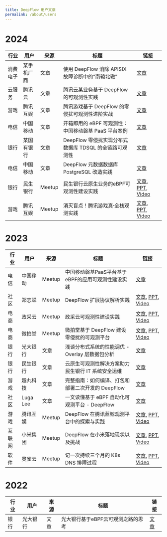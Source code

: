 ```yaml
---
title: DeepFlow 用户文章
permalink: /about/users
---
```


# 2024

| 行业   | 用户      | 来源   | 标题                                                | 链接               |
| ------ | --------- | ------ | --------------------------------------------------- | ------------------ |
| 消费电子  | 某手机厂商  | 文章  | 使用 DeepFlow 消除 APISIX 故障诊断中的“南辕北辙”  | [文章](https://mp.weixin.qq.com/s/a-x_ce6VO-L1SaXs8PKoAg)  |
| 云服务 | 腾讯云    | 文章   | 腾讯云某业务基于 DeepFlow 的可观测性实践            | [文章](https://mp.weixin.qq.com/s/57e3dAvN9gYcwWGjt-BMbw) |
| 游戏   | 腾讯互娱  | 文章   | 腾讯游戏基于 DeepFlow 的零侵扰可观测性进阶实战      | [文章](https://mp.weixin.qq.com/s/6v5jPLSMD1SZJITIKvHpWA) |
| 电信   | 中国移动  | 文章   | 开箱即用的 eBPF 可观测性：中国移动磐基 PaaS 平台案例 | [文章](https://mp.weixin.qq.com/s/Byb_PJ7hlUAeTotAamgqRA) |
| 银行   | 某国有银行| 文章   | DeepFlow 零侵扰实现分布式数据库 TDSQL 的全链路可观测性 | [文章](https://mp.weixin.qq.com/s/IJntZDqBpLOWP2-JGY6Hmw) |
| 电信   | 中国移动  | 文章   | DeepFlow 元数据数据库 PostgreSQL 改造实践           | [文章](https://mp.weixin.qq.com/s/1_8939kNHZjqrABB9nlzBg) |
| 银行   | 民生银行  | Meetup | 民生银行云原生业务的eBPF可观测性建设实践            | [文章](https://mp.weixin.qq.com/s/9XctB-EPqOPSbK1YL2JzlQ), [PPT](https://yunshan-guangzhou.oss-cn-beijing.aliyuncs.com/yunshan-ticket/pdf/ebae4e2d4d0ea71c28228c5e0dbb8f23_20231225162831.pdf), [Video](https://www.bilibili.com/video/BV1ag4y1C7DD) |
| 游戏   | 腾讯互娱  | Meetup | 消灭盲点！腾讯游戏真·全栈观测实践                   | [文章](https://mp.weixin.qq.com/s/vzRebv7TMrrRi8TUV9qj5A), [PPT](http://yunshan-guangzhou.oss-cn-beijing.aliyuncs.com/yunshan-ticket/pdf/580f8117457f0e2bbc2f3818f7d42300_20231225162841.pdf), [Video](https://www.bilibili.com/video/BV1ku4y1K7PF) |

# 2023

| 行业   | 用户      | 来源   | 标题                                               | 链接               |
| ------ | --------- | ------ | -------------------------------------------------- | ------------------ |
| 电信   | 中国移动  | Meetup  | 中国移动磐基PaaS平台基于eBPF的应用可观测性建设实践| [文章](https://mp.weixin.qq.com/s/ACS4AXFUk0uCXAsVTBi2SQ) |
| 社区   | 郑志聪    | Meetup  | DeepFlow 扩展协议解析实践                         | [文章](https://mp.weixin.qq.com/s/GvUwamT-1VYHZQW34JBdow), [PPT](http://yunshan-guangzhou.oss-cn-beijing.aliyuncs.com/yunshan-ticket/pdf/50259d1f763207ff241a31b17231b871_20231201173751.pdf), [Video](https://www.bilibili.com/video/BV1pc411q7WH) |
| 电商   | 政采云    | Meetup  | 政采云可观测性建设实践                            | [文章](https://mp.weixin.qq.com/s/P_r1LQ3HerYNBYPZPClc2g), [PPT](http://yunshan-guangzhou.oss-cn-beijing.aliyuncs.com/yunshan-ticket/pdf/7698944121a1ce331c35428be49c2975_20230921103323.pdf), [Video](https://www.bilibili.com/video/BV1Sw411e7zC) |
| 电商   | 微拍堂    | Meetup | 微拍堂基于 DeepFlow 建设零侵扰的可观测平台         | [文章](https://mp.weixin.qq.com/s/P1tsmFW_9poIScxXCdOlLg), [PPT](http://yunshan-guangzhou.oss-cn-beijing.aliyuncs.com/yunshan-ticket/pdf/ab5c0568c000db0d0669c8c6a59c3551_20230921103335.pdf), [Video](https://www.bilibili.com/video/BV1zH4y1S7zG) |
| 银行   | 光大银行  | 文章   | 浅谈分布式系统的性能调优 - Overlay 层数据包分析    | [文章](https://mp.weixin.qq.com/s/aXwH6IIjCwZYHHqtqP2NSQ) |
| 银行   | 民生银行  | 文章   | 云原生可观测性解决方案助力民生银行 IT 系统安全运维 | [文章](https://mp.weixin.qq.com/s/rcCSDZfauhDdRD32hf5oxw) |
| 游戏   | 趣丸科技  | 文章   | 完整指南：如何编译、打包和部署二次开发的 DeepFlow  | [文章](https://mp.weixin.qq.com/s/-jWYq2rTRaTueuN0sAb3lA) |
| 社区   | Luga Lee  | 文章   | 一文读懂基于 eBPF 自动化可观测平台 - DeepFlow      | [文章](https://mp.weixin.qq.com/s/vkHsvoxJ6Ep-githtJAv7g) |
| 游戏   | 腾讯互娱  | Meetup | DeepFlow 在腾讯蓝鲸观测平台中的探索与实践          | [文章](https://www.infoq.cn/article/raua40qhu5ejhmqb0mf3), [PPT](http://yunshan-guangzhou.oss-cn-beijing.aliyuncs.com/yunshan-ticket/pdf/1de79730a61f2f03dce9890862733cf4_20231031154518.pdf), [Video](https://www.bilibili.com/video/BV1o14y1S7iy) |
| 互联网 | 小米集团  | Meetup | DeepFlow 在小米落地现状以及挑战                    | [文章](https://mp.weixin.qq.com/s/0WMIdy1SoTYRTkU2e-PprQ), [PPT](http://yunshan-guangzhou.oss-cn-beijing.aliyuncs.com/yunshan-ticket/pdf/a1ee4bcf5678dbd276353f4b59f4aeff_20231031154555.pdf), [Video](https://www.bilibili.com/video/BV12u411h7bn) |
| 软件   | 灵雀云    | Meetup | 记一次持续三个月的 K8s DNS 排障过程                | [文章](https://mp.weixin.qq.com/s/dDfckiTaALmFYHL6Tes_SA), [PPT](http://yunshan-guangzhou.oss-cn-beijing.aliyuncs.com/yunshan-ticket/pdf/ff69a942735788d654ba3b7d5acc24c6_20231031154454.pdf), [Video](https://www.bilibili.com/video/BV13X4y147UN) |

# 2022

| 行业   | 用户      | 来源   | 标题                                               | 链接               |
| ------ | --------- | ------ | -------------------------------------------------- | ------------------ |
| 银行   | 光大银行  | 文章   | 光大银行基于eBPF云可观测之路的思考                 | [文章](https://mp.weixin.qq.com/s/7GVplyh_pspcJ7c9qmfyOg) |
